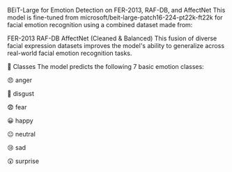 BEiT-Large for Emotion Detection on FER-2013, RAF-DB, and AffectNet
This model is fine-tuned from microsoft/beit-large-patch16-224-pt22k-ft22k for facial emotion recognition using a combined dataset made from:

FER-2013
RAF-DB
AffectNet (Cleaned & Balanced)
This fusion of diverse facial expression datasets improves the model's ability to generalize across real-world facial emotion recognition tasks.

🧠 Classes
The model predicts the following 7 basic emotion classes:

😠 anger

🤢 disgust

😨 fear

😀 happy

😐 neutral

😢 sad

😲 surprise
